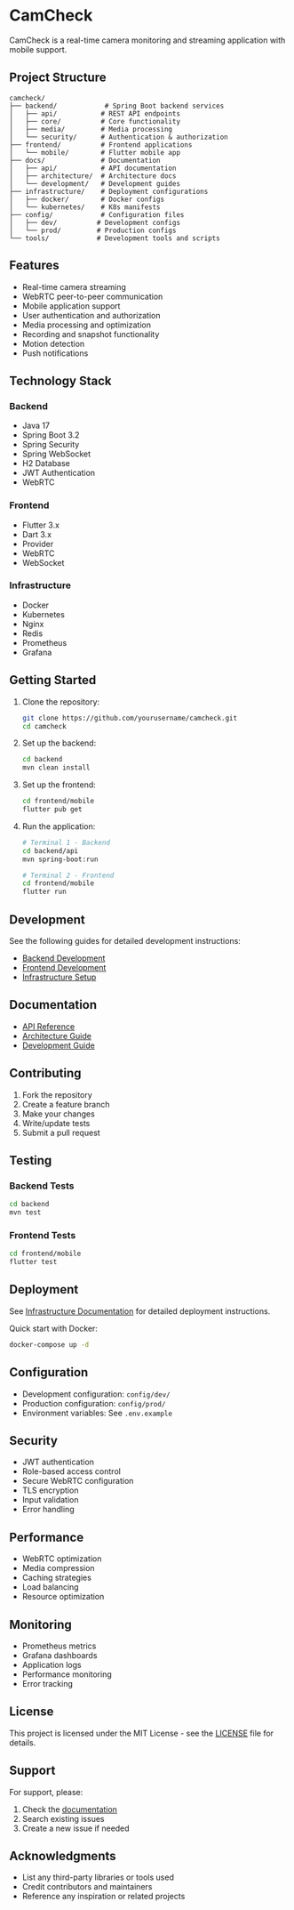 # CamCheck

CamCheck is a real-time camera monitoring and streaming application with mobile support.

## Project Structure

```
camcheck/
├── backend/            # Spring Boot backend services
│   ├── api/           # REST API endpoints
│   ├── core/          # Core functionality
│   ├── media/         # Media processing
│   └── security/      # Authentication & authorization
├── frontend/          # Frontend applications
│   └── mobile/        # Flutter mobile app
├── docs/              # Documentation
│   ├── api/           # API documentation
│   ├── architecture/  # Architecture docs
│   └── development/   # Development guides
├── infrastructure/    # Deployment configurations
│   ├── docker/        # Docker configs
│   └── kubernetes/    # K8s manifests
├── config/            # Configuration files
│   ├── dev/          # Development configs
│   └── prod/         # Production configs
└── tools/            # Development tools and scripts
```

## Features

- Real-time camera streaming
- WebRTC peer-to-peer communication
- Mobile application support
- User authentication and authorization
- Media processing and optimization
- Recording and snapshot functionality
- Motion detection
- Push notifications

## Technology Stack

### Backend
- Java 17
- Spring Boot 3.2
- Spring Security
- Spring WebSocket
- H2 Database
- JWT Authentication
- WebRTC

### Frontend
- Flutter 3.x
- Dart 3.x
- Provider
- WebRTC
- WebSocket

### Infrastructure
- Docker
- Kubernetes
- Nginx
- Redis
- Prometheus
- Grafana

## Getting Started

1. Clone the repository:
   ```bash
   git clone https://github.com/yourusername/camcheck.git
   cd camcheck
   ```

2. Set up the backend:
   ```bash
   cd backend
   mvn clean install
   ```

3. Set up the frontend:
   ```bash
   cd frontend/mobile
   flutter pub get
   ```

4. Run the application:
   ```bash
   # Terminal 1 - Backend
   cd backend/api
   mvn spring-boot:run

   # Terminal 2 - Frontend
   cd frontend/mobile
   flutter run
   ```

## Development

See the following guides for detailed development instructions:

- [Backend Development](backend/README.md)
- [Frontend Development](frontend/README.md)
- [Infrastructure Setup](infrastructure/README.md)

## Documentation

- [API Reference](docs/api/README.md)
- [Architecture Guide](docs/architecture/README.md)
- [Development Guide](docs/development/README.md)

## Contributing

1. Fork the repository
2. Create a feature branch
3. Make your changes
4. Write/update tests
5. Submit a pull request

## Testing

### Backend Tests
```bash
cd backend
mvn test
```

### Frontend Tests
```bash
cd frontend/mobile
flutter test
```

## Deployment

See [Infrastructure Documentation](infrastructure/README.md) for detailed deployment instructions.

Quick start with Docker:
```bash
docker-compose up -d
```

## Configuration

- Development configuration: `config/dev/`
- Production configuration: `config/prod/`
- Environment variables: See `.env.example`

## Security

- JWT authentication
- Role-based access control
- Secure WebRTC configuration
- TLS encryption
- Input validation
- Error handling

## Performance

- WebRTC optimization
- Media compression
- Caching strategies
- Load balancing
- Resource optimization

## Monitoring

- Prometheus metrics
- Grafana dashboards
- Application logs
- Performance monitoring
- Error tracking

## License

This project is licensed under the MIT License - see the [LICENSE](LICENSE) file for details.

## Support

For support, please:

1. Check the [documentation](docs/)
2. Search existing issues
3. Create a new issue if needed

## Acknowledgments

- List any third-party libraries or tools used
- Credit contributors and maintainers
- Reference any inspiration or related projects